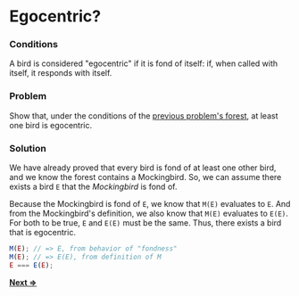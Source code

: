# Egocentric?

### Conditions
A bird is considered "egocentric" if it is fond of itself: if, when called with itself, it responds with itself.

### Problem
Show that, under the conditions of the [previous problem's forest](../1/README.md), at least one bird is egocentric.

### Solution
We have already proved that every bird is fond of at least one other bird, and we know the forest contains a Mockingbird. So, we can assume there exists a bird `E` that the _Mockingbird_ is fond of.

Because the Mockingbird is fond of `E`, we know that `M(E)` evaluates to `E`. And from the Mockingbird's definition, we also know that `M(E)` evaluates to `E(E)`. For both to be true, `E` and `E(E)` must be the same. Thus, there exists a bird that is egocentric.
```js
M(E); // => E, from behavior of "fondness"
M(E); // => E(E), from definition of M
E === E(E);
```

[**Next =>**](../3/README.md)
